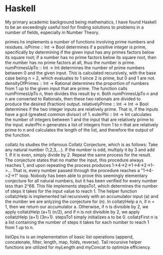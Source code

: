 # Haskell

My primary academic background being mathematics, I have found Haskell to be an exceedingly useful tool for finding solutions to problems in a number of fields, especially in Number Theory.

primes.hs implements a number of functions involving prime numbers and residues. isPrime :: Int -> Bool determines if a positive integer is prime, specifically by determining if the given input has any primes factors below its square root; if a number has no prime factors below its square root, then the number has no prime factors at all, thus the number is prime. numPrimesUpTo :: Int -> Int determines the number of prime numbers between 0 and the given input. This is calculated recursively, with the base case being n = 2, which evaluates to 1 since 2 is prime, but 0 and 1 are not. densityOfPrimes :: Int -> Rational determines the proportion of numbers from 1 up to the given input that are prime. The function calls numPrimesUpTo n, then divides this result by n. Both numPrimesUpTo n and n are converted to Rationals, then these two rationals are divided to produce the desired (fraction) output. relativelyPrime :: Int -> Int -> Bool determines if the two integer inputs are relatively prime. That is, if the inputs have a gcd (greatest common divisor) of 1. eulerPhi :: Int -> Int calculates the number of integers between 1 and the input that are relatively prime to the input. eulerPhi n generates a list of integers from 1 to n that are relatively prime to n and calculates the length of the list, and therefore the output of the function.   

collatz.hs studies the infamous Collatz Conjecture, which is as follows: Take any natural number (1,2,3,...). If the number is odd, multiply it by 3 and add 1. If it is even, simply divide by 2. Repeat the same process for the result. The conjecture states that no matter the input, this procedure always reaches 1, and upon repeating the process produces 1->4->2->1->4->2->1->... That is, every number passed through the procedure reaches a "1->4->2->1" loop. Nobody has been able to prove this seemingly elementary conjecture for all natural numbers, but it has been verified for every number less than 2^68. This file implements stepsTo1, which determines the number of steps it takes for the input value to reach 1. The helper function collatzHelp is implemented tail recursively with an accumulator input (a) and the number we are anlyzing the conjecture for (n). In collatzHelp a n, if n = 1, then we return our accumulator a. Otherwise, if n is divisible by 2, we apply collatzHelp (a+1) (n/2), and if n is not divisible by 2, we apply collatzHelp (a+1) (3n+1). stepsTo1 simply initializes a to be 0. collatzFirst n is a list containing the number of steps it takes for each number to reach 1 from 1 up to n. 

listOps.hs is an implementation of basic list operations (append, concatenate, filter, length, map, folds, reverse). Tail recursive helper functions are utilized for myLength and myConcat to optimize efficiency.
